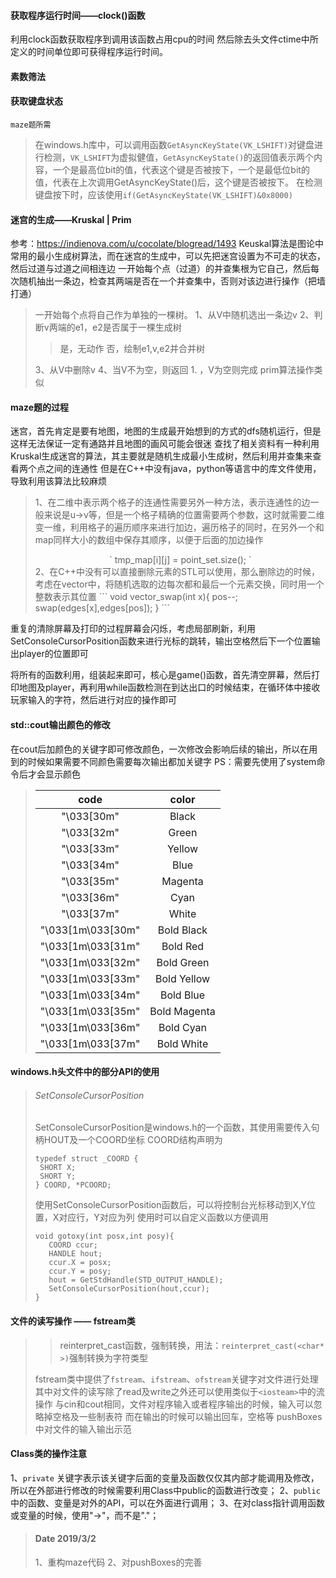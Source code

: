 #### 获取程序运行时间——clock()函数
利用clock函数获取程序到调用该函数占用cpu的时间
然后除去头文件ctime中所定义的时间单位即可获得程序运行时间。

#### 素数筛法

#### 获取键盘状态
`maze题所需`
>在windows.h库中，可以调用函数`GetAsyncKeyState(VK_LSHIFT)`对键盘进行检测，`VK_LSHIFT`为虚拟健值，`GetAsyncKeyState()`的返回值表示两个内容，一个是最高位bit的值，代表这个键是否被按下，一个是最低位bit的值，代表在上次调用GetAsyncKeyState()后，这个键是否被按下。
>在检测键盘按下时，应该使用`if(GetAsyncKeyState(VK_LSHIFT)&0x8000)`

#### 迷宫的生成——Kruskal | Prim
参考：https://indienova.com/u/cocolate/blogread/1493
Keuskal算法是图论中常用的最小生成树算法，而在迷宫的生成中，可以先把迷宫设置为不可走的状态，然后过道与过道之间相连边
一开始每个点（过道）的并查集根为它自己，然后每次随机抽出一条边，检查其两端是否在一个并查集中，否则对该边进行操作（把墙打通）
>一开始每个点将自己作为单独的一棵树。
>1、从V中随机选出一条边v
>2、判断v两端的e1，e2是否属于一棵生成树
>>是，无动作
>>否，绘制e1,v,e2并合并树
>
>3、从V中删除v
>4、当V不为空，则返回 1. ，V为空则完成
>prim算法操作类似

#### maze题的过程
迷宫，首先肯定是要有地图，地图的生成最开始想到的方式的dfs随机运行，但是这样无法保证一定有通路并且地图的画风可能会很迷
查找了相关资料有一种利用Kruskal生成迷宫的算法，其主要就是随机生成最小生成树，然后利用并查集来查看两个点之间的连通性
但是在C++中没有java，python等语言中的库文件使用，导致利用该算法比较麻烦
>1、在二维中表示两个格子的连通性需要另外一种方法，表示连通性的边一般来说是u->v等，但是一个格子精确的位置需要两个参数，这时就需要二维变一维，利用格子的遍历顺序来进行加边，遍历格子的同时，在另外一个和map同样大小的数组中保存其顺序，以便于后面的加边操作
><center> ` tmp_map[i][j] = point_set.size(); ` </center>
>2、在C++中没有可以直接删除元素的STL可以使用，那么删除边的时候，考虑在vector中，将随机选取的边每次都和最后一个元素交换，同时用一个整数表示其位置
>``` 
>void vector_swap(int x){
>    pos--;
>	 swap(edges[x],edges[pos]);
>}
>```

重复的清除屏幕及打印的过程屏幕会闪烁，考虑局部刷新，利用SetConsoleCursorPosition函数来进行光标的跳转，输出空格然后下一个位置输出player的位置即可

将所有的函数利用，组装起来即可，核心是game()函数，首先清空屏幕，然后打印地图及player，再利用while函数检测在到达出口的时候结束，在循环体中接收玩家输入的字符，然后进行对应的操作即可

#### std::cout输出颜色的修改
在cout后加颜色的关键字即可修改颜色，一次修改会影响后续的输出，所以在用到的时候如果需要不同颜色需要每次输出都加关键字
PS：需要先使用了system命令后才会显示颜色
>|code                              |  color            |
>  | :-------------------------:| :---------------:|
>  |"\033[30m"                   |  Black   |
>  |"\033[32m"                   |  Green |
>  |"\033[33m"                   | Yellow |
>  |"\033[34m"                   |  Blue |
>  |"\033[35m"                   |  Magenta |
>  |"\033[36m"                   |  Cyan |
>  |"\033[37m"                   |  White |
>  |"\033[1m\033[30m"     |  Bold Black |
>  |"\033[1m\033[31m"     | Bold Red |
>  |"\033[1m\033[32m"     | Bold Green |
>  |"\033[1m\033[33m"     |  Bold Yellow |
>  |"\033[1m\033[34m"     | Bold Blue |
>  |"\033[1m\033[35m"     | Bold Magenta |
>  |"\033[1m\033[36m"     |  Bold Cyan |
>  |"\033[1m\033[37m"     |  Bold White |

#### windows.h头文件中的部分API的使用
>###### SetConsoleCursorPosition
>SetConsoleCursorPosition是windows.h的一个函数，其使用需要传入句柄HOUT及一个COORD坐标
>COORD结构声明为
>```
>typedef struct _COORD {
>  SHORT X;
>  SHORT Y;
>} COORD, *PCOORD;
>```
>使用SetConsoleCursorPosition函数后，可以将控制台光标移动到X,Y位置，X对应行，Y对应为列
>使用时可以自定义函数以方便调用
>```
>void gotoxy(int posx,int posy){
>    COORD ccur;
>    HANDLE hout;
>    ccur.X = posx;
>    ccur.Y = posy;
>    hout = GetStdHandle(STD_OUTPUT_HANDLE);
>    SetConsoleCursorPosition(hout,ccur);
>}
>```
#### 文件的读写操作 —— fstream类
>>reinterpret_cast函数，强制转换，用法：`reinterpret_cast(<char* >)`强制转换为字符类型
>
>fstream类中提供了`fstream`、`ifstream`、`ofstream`关键字对文件进行处理
>其中对文件的读写除了read及write之外还可以使用类似于`<iosteam>`中的流操作
>与cin和cout相同，文件对程序输入或者程序输出的时候，输入可以忽略掉空格及一些制表符
>而在输出的时候可以输出回车，空格等
>pushBoxes中对文件的输入输出示范


#### Class类的操作注意
1、`private` 关键字表示该关键字后面的变量及函数仅仅其内部才能调用及修改，所以在外部进行修改的时候需要利用Class中public的函数进行改变；
2、`public`中的函数、变量是对外的API，可以在外面进行调用；
3、在对class指针调用函数或变量的时候，使用"->"，而不是"."；

>#### Date 2019/3/2
>1、重构maze代码
>2、对pushBoxes的完善
